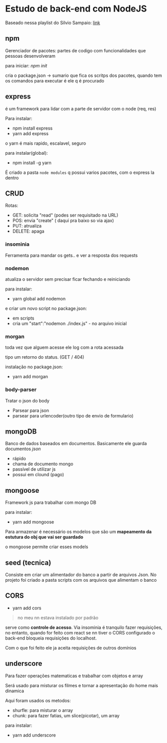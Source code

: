 # Estudo de back-end com NodeJS

Baseado nessa playlist do Silvio Sampaio: [link](https://www.youtube.com/watch?v=1VpmPJ-dWsE&list=PL_Axpn7FrXHRxxq7fvNwW-Tjx_I8_7Omx&index=1)

## npm

Gerenciador de pacotes: partes de codigo com funcionalidades que pessoas desenvolveram

para iniciar: *npm init*

cria o package.json -> sumario que fica os scritps dos pacotes, quando tem os comandos para executar é ele q é procurado

## express

é um framework para lidar com a parte de servidor com o node (req, res)

Para instalar: 
- npm install express
- yarn add express

o yarn é mais rapido, escalavel, seguro

para instalar(global): 
- npm install -g yarn

É criado a pasta `node modules` q possui varios pacotes, com o express la dentro

## CRUD

Rotas:
- GET: solicita "read" (podes ser requisitado na URL)
- POS: envia "create" ( daqui pra baixo so via ajax)
- PUT: atrualiza
- DELETE: apaga

### insominia

Ferramenta para mandar os gets.. e ver a resposta dos requests

### nodemon
atualiza o servidor sem precisar ficar fechando e reiniciando 

para instalar:
- yarn global add nodemon

e criar um novo script no package.json:
- em scripts
- cria um "start":"nodemon ./index.js" - no arquivo inicial

### morgan
toda vez que alguem acesse ele log com a rota acessada

tipo um retorno do status. (GET / 404)

instalação no package.json:
- yarn add morgan

### body-parser
Tratar o json do body
- Parsear para json
- parsear para urlencoder(outro tipo de envio de formulario)

## mongoDB

Banco de dados baseados em documentos. Basicamente ele guarda documentos *json*
- rápido
- chama de documento mongo
- passível de utilizar js
- possui em clound (pago)

## mongoose

Framework js para trabalhar com mongo DB

para instalar:
- yarn add mongoose

Para armazenar é necessário os modelos que são um **mapeamento da estutura do obj que vai ser guardado**

o mongoose permite criar esses models

## seed (tecnica)

Consiste em criar um alimentador do banco a partir de arquivos Json. No projeto foi criado a pasta scripts com os arquivos que alimentam o banco

## CORS

- yarn add cors

> no meu nn estava instalado por padrão

serve como **controle de acesso**. Via insominia é tranquilo fazer requisições, no entanto, quando for feito com react se nn tiver o CORS configurado o back-end bloqueia requisições do localhost. 

Com o que foi feito ele ja aceita requisições de outros domínios

## underscore

Para fazer operações matematicas e trabalhar com objetos e array

Será usado para misturar os filmes e tornar a apresentação do home mais dinamica

Aqui foram usados os metodos:
- shurfle: para misturar o array
- chunk: para fazer fatias, um slice(picotar), um array

para instalar:
- yarn add underscore